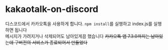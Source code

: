 # kakaotalk-on-discord
디스코드에서 카카오톡을 사용하게 합니다. `npm install`를 실행하고 index.js를 실행하면 됩니다  
메시지가 가려지거나 삭제되어도 남아있게끔 했습니다 ~~카카오톡 앱 7.3.0까지는 남아있는데 구버전의 서비스가 종료되어서 만들었다~~
